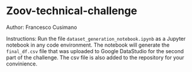 # Zoov-technical-challenge

Author: Francesco Cusimano

Instructions: Run the file `dataset_generation_notebook.ipynb` as a Jupyter notebook in any code environment. The notebook will generate the `final_df.csv` file that was uploaded to Google DataStudio for the second part of the challenge. The csv file is also added to the repository for your convinience.

